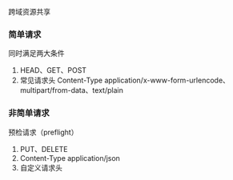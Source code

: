 跨域资源共享
### 简单请求
同时满足两大条件
1. HEAD、GET、POST
2. 常见请求头
  Content-Type application/x-www-form-urlencode、multipart/from-data、text/plain

### 非简单请求
预检请求（preflight）
1. PUT、DELETE
2. Content-Type application/json
3. 自定义请求头